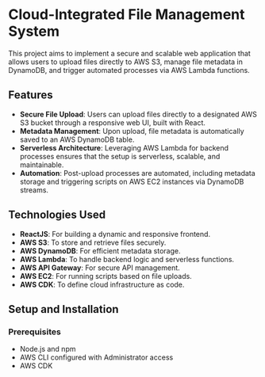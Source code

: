 # Cloud-Integrated File Management System

This project aims to implement a secure and scalable web application that allows users to upload files directly to AWS S3, manage file metadata in DynamoDB, and trigger automated processes via AWS Lambda functions.

## Features

- **Secure File Upload**: Users can upload files directly to a designated AWS S3 bucket through a responsive web UI, built with React.
- **Metadata Management**: Upon upload, file metadata is automatically saved to an AWS DynamoDB table.
- **Serverless Architecture**: Leveraging AWS Lambda for backend processes ensures that the setup is serverless, scalable, and maintainable.
- **Automation**: Post-upload processes are automated, including metadata storage and triggering scripts on AWS EC2 instances via DynamoDB streams.

## Technologies Used

- **ReactJS**: For building a dynamic and responsive frontend.
- **AWS S3**: To store and retrieve files securely.
- **AWS DynamoDB**: For efficient metadata storage.
- **AWS Lambda**: To handle backend logic and serverless functions.
- **AWS API Gateway**: For secure API management.
- **AWS EC2**: For running scripts based on file uploads.
- **AWS CDK**: To define cloud infrastructure as code.

## Setup and Installation

### Prerequisites

- Node.js and npm
- AWS CLI configured with Administrator access
- AWS CDK
